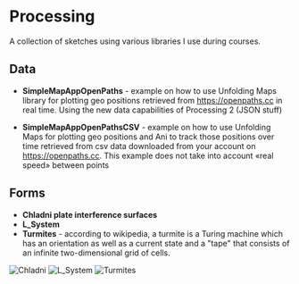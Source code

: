 Processing
==========
A collection of sketches using various libraries I use during courses.  

## Data
* **SimpleMapAppOpenPaths** - example on how to use Unfolding Maps library for plotting geo positions retrieved from https://openpaths.cc in real time.
Using the new data capabilities of Processing 2 (JSON stuff)
  
* **SimpleMapAppOpenPathsCSV** - example on how to use Unfolding Maps for plotting geo positions and Ani to track those positions over time retrieved from csv data downloaded from your account on https://openpaths.cc. 
This example does not take into account «real speed» between points

## Forms
* **Chladni plate interference surfaces**
* **L_System**
* **Turmites** - according to wikipedia, a turmite is a Turing machine which has an orientation as well as a current state and a "tape" that consists of an infinite two-dimensional grid of cells.

![Chladni](v3ga.github.com/Images/Processing/Forms/Thumbnails/Chandli-250.png)
![L_System](v3ga.github.com/Images/Processing/Forms/Thumbnails/L_system-250.png)
![Turmites](v3ga.github.com/Images/Processing/Forms/Thumbnails/Turmites-250.png)